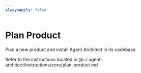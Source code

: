 ```yaml
---
alwaysApply: false
---
```

# Plan Product

Plan a new product and install Agent Architect in its codebase.

Refer to the instructions located in @~/.agent-architect/instructions/core/plan-product.md
